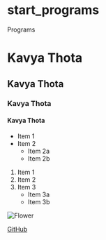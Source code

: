 # start_programs
Programs


# Kavya Thota
## Kavya Thota
### Kavya Thota
#### Kavya Thota

* Item 1
* Item 2
  * Item 2a
  * Item 2b

1. Item 1
2. Item 2
3. Item 3
   * Item 3a
   * Item 3b

![Flower](https://images.unsplash.com/photo-1501686962565-1350ab98237f?ixid=MXwxMjA3fDB8MHxzZWFyY2h8MXx8cGluayUyMGZsb3dlcnxlbnwwfHwwfA%3D%3D&ixlib=rb-1.2.1&auto=format&fit=crop&w=400&q=60)

[GitHub](http://github.com)
